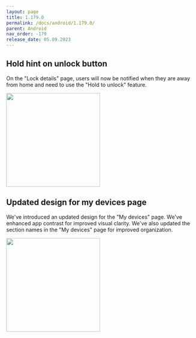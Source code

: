 ```yaml
---
layout: page
title: 1.179.0
permalink: /docs/android/1.179.0/
parent: Android
nav_order: -179
release_date: 05.09.2023
---
```


## Hold hint on unlock button
On the "Lock details" page, users will now be notified when they are away from home and need to use the "Hold to unlock" feature.

<img src="/tedee-release-notes/docs/android/assets/1.179.0_hold_hint.png" width="250">

## Updated design for my devices page 
We've introduced an updated design for the "My devices" page. We've enhanced app contrast for improved visual clarity. We've also updated the section names in the "My devices" page for improved organization. 

<img src="/tedee-release-notes/docs/android/assets/1.179.0_my_devices_page.png" width="250">
